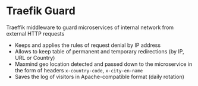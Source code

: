 # Traefik Guard

Traeffik middleware to guard microservices of internal network from external HTTP requests

- Keeps and applies the rules of request denial by IP address
- Allows to keep table of permanent and temporary redirections (by IP, URL or Country)
- Maxmind geo location detected and passed down to the microservice in the form of headers `x-country-code`, `x-city-en-name`
- Saves the log of visitors in Apache-compatible format (daily rotation)